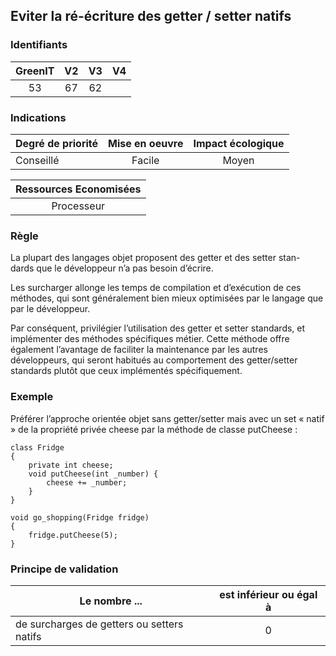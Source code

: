 ## Eviter la ré-écriture des getter / setter natifs

### Identifiants

| GreenIT |  V2  |  V3  |  V4  |
|:-------:|:----:|:----:|:----:|
|  53    | 67  | 62  |      |

### Indications

| Degré de priorité |      Mise en oeuvre       |  Impact écologique    | 
|-------------------|:-------------------------:|:---------------------:|
| Conseillé         |  Facile                   | Moyen                 | 

|Ressources Economisées                                      |
|:----------------------------------------------------------:|
| Processeur |

### Règle

La plupart des langages objet proposent des getter et des setter stan- dards que le développeur n’a pas besoin d’écrire.

Les surcharger allonge les temps de compilation et d’exécution de ces méthodes, qui sont généralement bien mieux optimisées par le langage que par le développeur.

Par conséquent, privilégier l’utilisation des getter et setter standards, et implémenter des méthodes spécifiques métier. Cette méthode offre également l’avantage de faciliter la maintenance par les autres développeurs, qui seront habitués au comportement des getter/setter standards plutôt que ceux implémentés spécifiquement.

### Exemple

Préférer l’approche orientée objet sans getter/setter mais avec un set « natif » de la propriété privée cheese par la méthode de classe putCheese :
```
class Fridge
{
    private int cheese;
    void putCheese(int _number) {
        cheese += _number; 
    }
}

void go_shopping(Fridge fridge)
{
    fridge.putCheese(5);
}
```

### Principe de validation

| Le nombre ...     | est inférieur ou égal à   |  
|-------------------|:-------------------------:|
| de surcharges de getters ou setters natifs  | 0  |
